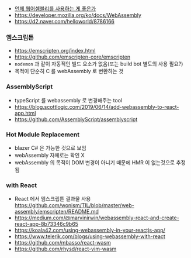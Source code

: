 * [언제 웹어셈블리를 사용하는 게 좋은가](https://engineering.huiseoul.com/%EC%9E%90%EB%B0%94%EC%8A%A4%ED%81%AC%EB%A6%BD%ED%8A%B8%EB%8A%94-%EC%96%B4%EB%96%BB%EA%B2%8C-%EC%9E%91%EB%8F%99%ED%95%98%EB%8A%94%EA%B0%80-%EC%9B%B9%EC%96%B4%EC%85%88%EB%B8%94%EB%A6%AC%EC%99%80%EC%9D%98-%EB%B9%84%EA%B5%90-%EC%96%B8%EC%A0%9C-%EC%9B%B9%EC%96%B4%EC%85%88%EB%B8%94%EB%A6%AC%EB%A5%BC-%EC%82%AC%EC%9A%A9%ED%95%98%EB%8A%94-%EA%B2%8C-%EC%A2%8B%EC%9D%80%EA%B0%80-cf48a576ca3)
* https://developer.mozilla.org/ko/docs/WebAssembly
* https://d2.naver.com/helloworld/8786166

### 엠스크립튼
* https://emscripten.org/index.html
* https://github.com/emscripten-core/emscripten
* `nodemon` 과 같이 자동적인 빌드 요소가 없음(또는 build bot 별도의 사용 필요?)
* 목적이 단순히 C 를 webAssembly 로 변환하는 것

### AssemblyScript
* typeScript 를 webassembly 로 변경해주는 tool
* https://blog.scottlogic.com/2019/06/14/add-webassembly-to-react-app.html
* https://github.com/AssemblyScript/assemblyscript

### Hot Module Replacement
* blazer C# 은 가능한 것으로 보임
* webAssembly 자체로는 확인 X
* webAssembly 의 목적이 DOM 변경이 아니기 때문에 HMR 이 없는것으로 추정됨

### with React
* React 에서 엠스크립튼 결과물 사용 https://github.com/wonism/TIL/blob/master/web-assembly/emscripten/README.md
* https://medium.com/@marvinirwin/webassembly-react-and-create-react-app-8b73346c9b65
* https://koala42.com/using-webassembly-in-your-reactjs-app/
* https://www.telerik.com/blogs/using-webassembly-with-react
* https://github.com/mbasso/react-wasm
* https://github.com/rhysd/react-vim-wasm
